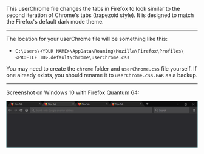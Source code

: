 This userChrome file changes the tabs in Firefox to look similar to the second iteration of Chrome's tabs (trapezoid style). It is designed to match the Firefox's default dark mode theme.

* * *

The location for your userChrome file will be something like this:

* `C:\Users\<YOUR NAME>\AppData\Roaming\Mozilla\Firefox\Profiles\<PROFILE ID>.default\chrome\userChrome.css`

You may need to create the `chrome` folder and `userChrome.css` file yourself. If one already exists, you should rename it to `userChrome.css.BAK` as a backup.

* * *

Screenshot on Windows 10 with Firefox Quantum 64:

![Dark mode screenshot](darkmode/darkmode.png)
